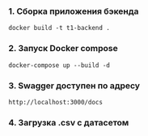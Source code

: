 ### 1. Сборка приложения бэкенда 
```shell
docker build -t t1-backend .
```

### 2. Запуск Docker compose
```shell
docker-compose up --build -d
```

### 3. Swagger доступен по адресу
```
http://localhost:3000/docs
```
### 4. Загрузка .csv с датасетом
